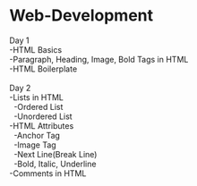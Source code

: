 # Web-Development<br>
Day 1 <br>
-HTML Basics <br>
-Paragraph, Heading, Image, Bold Tags in HTML <br>
-HTML Boilerplate <br><br>
Day 2 <br>
-Lists in HTML <br>
  &nbsp;&nbsp;-Ordered List <br>
  &nbsp;&nbsp;-Unordered List<br>
-HTML Attributes<br>
  &nbsp;&nbsp;-Anchor Tag<br>
  &nbsp;&nbsp;-Image Tag<br>
  &nbsp;&nbsp;-Next Line(Break Line)<br>
  &nbsp;&nbsp;-Bold, Italic, Underline<br>
-Comments in HTML<br>
